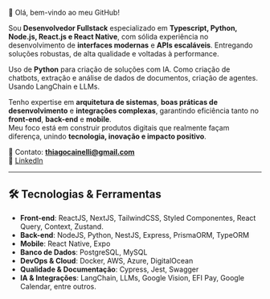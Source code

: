 👋 Olá, bem-vindo ao meu GitHub!  

Sou **Desenvolvedor Fullstack** especializado em **Typescript, Python, Node.js, React.js e React Native**, com sólida experiência no desenvolvimento de **interfaces modernas** e **APIs escaláveis**. Entregando soluções robustas, de alta qualidade e voltadas à performance.

Uso de **Python** para criação de soluções com IA. Como criação de chatbots, extração e análise de dados de documentos, criação de agentes. Usando LangChain e LLMs.  

Tenho expertise em **arquitetura de sistemas**, **boas práticas de desenvolvimento** e **integrações complexas**, garantindo eficiência tanto no **front-end**, **back-end** e **mobile**.  
Meu foco está em construir produtos digitais que realmente façam diferença, unindo **tecnologia, inovação e impacto positivo**.  

📧 Contato: **thiagocainelli@gmail.com**  
🔗 [LinkedIn](https://www.linkedin.com/in/thiagocainelli/)

---

## 🛠️ Tecnologias & Ferramentas
- **Front-end**: ReactJS, NextJS, TailwindCSS, Styled Componentes, React Query, Context, Zustand.
- **Back-end**: NodeJS, Python, NestJS, Express, PrismaORM, TypeORM  
- **Mobile**: React Native, Expo
- **Banco de Dados**: PostgreSQL, MySQL  
- **DevOps & Cloud**: Docker, AWS, Azure, DigitalOcean  
- **Qualidade & Documentação**: Cypress, Jest, Swagger  
- **IA & Integrações**: LangChain, LLMs, Google Vision, EFI Pay, Google Calendar, entre outros.
